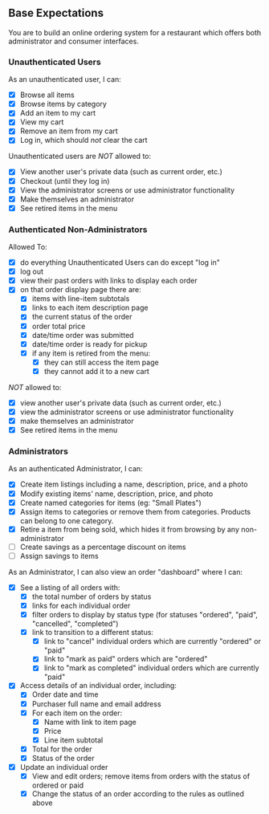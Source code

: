 ## Base Expectations

You are to build an online ordering system for a restaurant which offers both administrator and consumer interfaces.

### Unauthenticated Users

As an unauthenticated user, I can:

- [x] Browse all items
- [x] Browse items by category
- [x] Add an item to my cart
- [x] View my cart
- [x] Remove an item from my cart
- [x] Log in, which should _not_ clear the cart

Unauthenticated users are *NOT* allowed to:

- [x] View another user's private data (such as current order, etc.)
- [x] Checkout (until they log in)
- [x] View the administrator screens or use administrator functionality
- [x] Make themselves an administrator
- [x] See retired items in the menu

### Authenticated Non-Administrators

Allowed To:

- [x] do everything Unauthenticated Users can do except "log in"
- [x] log out
- [x] view their past orders with links to display each order
- [x] on that order display page there are:
  - [x] items with line-item subtotals
  - [x] links to each item description page
  - [x] the current status of the order
  - [x] order total price
  - [x] date/time order was submitted
  - [x] date/time order is ready for pickup
  - [x] if any item is retired from the menu:
     - [x] they can still access the item page
     - [x] they cannot add it to a new cart

*NOT* allowed to:

- [x] view another user's private data (such as current order, etc.)
- [x] view the administrator screens or use administrator functionality
- [x] make themselves an administrator
- [x] See retired items in the menu

### Administrators

As an authenticated Administrator, I can:

- [x] Create item listings including a name, description, price, and a photo
- [x] Modify existing items' name, description, price, and photo
- [x] Create named categories for items (eg: "Small Plates")
- [x] Assign items to categories or remove them from categories. Products can belong to one category.
- [x] Retire a item from being sold, which hides it from browsing by any non-administrator
- [ ] Create savings as a percentage discount on items
- [ ] Assign savings to items

As an Administrator, I can also view an order "dashboard" where I can:

- [x] See a listing of all orders with:
  - [x] the total number of orders by status
  - [x] links for each individual order
  - [x] filter orders to display by status type (for statuses "ordered", "paid", "cancelled", "completed")
  - [x] link to transition to a different status:
      - [x] link to "cancel" individual orders which are currently "ordered" or "paid"
      - [x] link to "mark as paid" orders which are "ordered"
      - [x] link to "mark as completed" individual orders which are currently "paid"
- [x] Access details of an individual order, including:
  - [x] Order date and time
  - [x] Purchaser full name and email address
  - [x] For each item on the order:
      - [x] Name with link to item page
      - [x] Price
      - [x] Line item subtotal
  - [x] Total for the order
  - [x] Status of the order
- [x] Update an individual order
  - [x] View and edit orders; remove items from orders with the status of ordered or paid
  - [x] Change the status of an order according to the rules as outlined above
